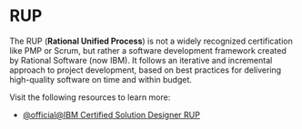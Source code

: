 # RUP

The RUP (**Rational Unified Process**) is not a widely recognized certification like PMP or Scrum, but rather a software development framework created by Rational Software (now IBM). It follows an iterative and incremental approach to project development, based on best practices for delivering high-quality software on time and within budget.

Visit the following resources to learn more:

- [@official@IBM Certified Solution Designer RUP](https://www.ibm.com/training/certification/ibm-certified-solution-designer-ibm-rational-unified-process-v70-38008003)
